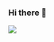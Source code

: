 ### Hi there 👋
<a href="" target="_blank"><img src="https://img.shields.io/badge/kotlin-7F52FF?style=flat-square&logo=Kotlin&logoColor=white"/></a>

<!--
**djawnstj/djawnstj** is a ✨ _special_ ✨ repository because its `README.md` (this file) appears on your GitHub profile.

Here are some ideas to get you started:

- 🔭 I’m currently working on ...
- 🌱 I’m currently learning ...
- 👯 I’m looking to collaborate on ...
- 🤔 I’m looking for help with ...
- 💬 Ask me about ...
- 📫 How to reach me: ...
- 😄 Pronouns: ...
- ⚡ Fun fact: ...
-->
